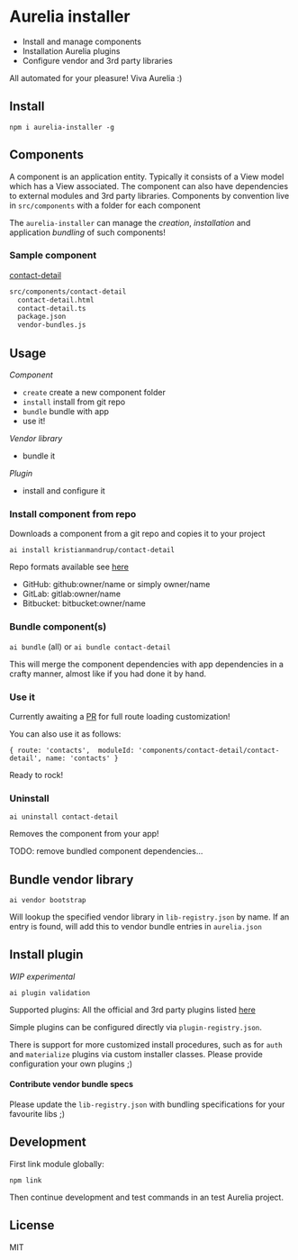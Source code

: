 # Aurelia installer

- Install and manage components
- Installation Aurelia plugins
- Configure vendor and 3rd party libraries

All automated for your pleasure! Viva Aurelia :) 

## Install

`npm i aurelia-installer -g`

## Components

A component is an application entity. Typically it consists of a View model which has a View associated.
The component can also have dependencies to external modules and 3rd party libraries.
Components by convention live in `src/components` with a folder for each component 

The `aurelia-installer` can manage the *creation*, *installation* and application *bundling* of such components!

### Sample component

[contact-detail](https://github.com/kristianmandrup/contact-detail)

```bash
src/components/contact-detail
  contact-detail.html
  contact-detail.ts
  package.json
  vendor-bundles.js
```

## Usage

*Component*
- `create` create a new component folder
- `install` install from git repo
- `bundle` bundle with app
- use it!

*Vendor library*
- bundle it

*Plugin*
- install and configure it

### Install component from repo

Downloads a component from a git repo and copies it to your project

`ai install kristianmandrup/contact-detail`

Repo formats available see [here](https://www.npmjs.com/package/download-git-repo)

- GitHub: github:owner/name or simply owner/name
- GitLab: gitlab:owner/name
- Bitbucket: bitbucket:owner/name

### Bundle component(s)

`ai bundle` (all) or `ai bundle contact-detail`

This will merge the component dependencies with app dependencies in a crafty manner, almost like if you had done it by hand.

### Use it

Currently awaiting a [PR](https://github.com/aurelia/router/pull/381) for full route loading customization! 

You can also use it as follows:

`{ route: 'contacts',  moduleId: 'components/contact-detail/contact-detail', name: 'contacts' }`

Ready to rock!

### Uninstall

`ai uninstall contact-detail`

Removes the component from your app! 

TODO: remove bundled component dependencies...

## Bundle vendor library

`ai vendor bootstrap`

Will lookup the specified vendor library in `lib-registry.json` by name.
If an entry is found, will add this to vendor bundle entries in `aurelia.json` 

## Install plugin

*WIP experimental*

`ai plugin validation`

Supported plugins: All the official and 3rd party plugins listed [here](http://blog.durandal.io/2015/11/17/aurelia-beta-week-day-2-plugins/) 

Simple plugins can be configured directly via `plugin-registry.json`.

There is support for more customized install procedures, such as for `auth` and `materialize` plugins via custom installer classes. 
Please provide configuration your own plugins ;)

#### Contribute vendor bundle specs

Please update the `lib-registry.json` with bundling specifications for your favourite libs ;)

## Development

First link module globally:

`npm link`

Then continue development and test commands in an test Aurelia project. 

## License

MIT